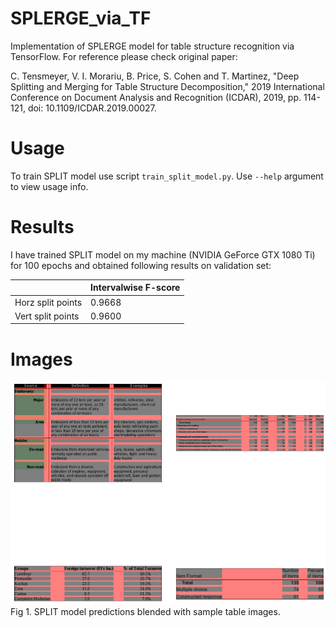 # SPLERGE_via_TF
Implementation of SPLERGE model for table structure recognition via TensorFlow. For reference please check original paper: 

C. Tensmeyer, V. I. Morariu, B. Price, S. Cohen and T. Martinez, "Deep Splitting and Merging for Table Structure Decomposition," 2019 International Conference on Document Analysis and Recognition (ICDAR), 2019, pp. 114-121, doi: 10.1109/ICDAR.2019.00027.

# Usage
To train SPLIT model use script `train_split_model.py`. 
Use `--help` argument to view usage info.

# Results

I have trained SPLIT model on my machine (NVIDIA GeForce GTX 1080 Ti) for 100 epochs and obtained following results on validation set:

|                   | Intervalwise F-score |
| ----------------- | -------------------- |
| Horz split points | 0.9668               |
| Vert split points | 0.9600               |

# Images

![](images/split_model_predictions.png)
Fig 1. SPLIT model predictions blended with sample table images. 